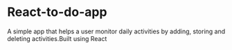 # React-to-do-app

A simple app that helps a user monitor daily activities by adding, storing and deleting activities.Built using React
